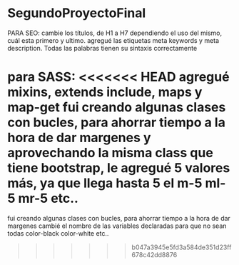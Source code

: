 # SegundoProyectoFinal
PARA SEO: cambie los títulos, de H1 a H7 dependiendo el uso del mismo, cuál esta primero y ultimo.
agregué las etiquetas meta keywords y meta description.
Todas las palabras tienen su sintaxis correctamente

para SASS:
<<<<<<< HEAD
agregué mixins, extends include, maps y map-get
fui creando algunas clases con bucles, para ahorrar tiempo a la hora de dar margenes y aprovechando la misma class que tiene bootstrap, le agregué 5 valores más, ya que llega hasta 5 el m-5 ml-5 mr-5 etc..
=======
fui creando algunas clases con bucles, para ahorrar tiempo a la hora de dar margenes
cambié el nombre de las variables declaradas para que no sean todas color-black color-white etc..
>>>>>>> b047a3945e5fd3a584de351d23ff678c42dd8876



